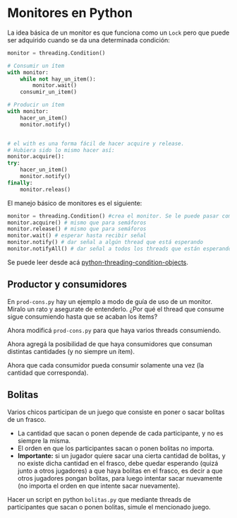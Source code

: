 # Monitores en Python

La idea básica de un monitor es que funciona como un `Lock` pero que puede ser adquirido cuando se da una determinada condición:

```python
monitor = threading.Condition()

# Consumir un ítem
with monitor:
    while not hay_un_item():
        monitor.wait()
    consumir_un_item()

# Producir un ítem
with monitor:
    hacer_un_item()
    monitor.notify()


# el with es una forma fácil de hacer acquire y release.
# Hubiera sido lo mismo hacer así:
monitor.acquire():
try:
    hacer_un_item()
    monitor.notify()
finally:
    monitor.releas()
```

El manejo básico de monitores es el siguiente:
```python
monitor = threading.Condition() #crea el monitor. Se le puede pasar como parámetro un Lock en particular
monitor.acquire() # mismo que para semáforos
monitor.release() # mismo que para semáforos
monitor.wait() # esperar hasta recibir señal
monitor.notify() # dar señal a algún thread que está esperando
monitor.notifyAll() # dar señal a todos los threads que están esperando
```

Se puede leer desde acá [python-threading-condition-objects](https://docs.python.org/3/library/threading.html#condition-objects).

## Productor y consumidores
En `prod-cons.py` hay un ejemplo a modo de guía de uso de un monitor. Miralo un rato y asegurate de entenderlo. ¿Por qué el thread que consume sigue consumiendo hasta que se acaban los ítems?

Ahora modificá `prod-cons.py` para que haya varios threads consumiendo.

Ahora agregá la posibilidad de que haya consumidores que consuman distintas cantidades (y no siempre un ítem).

Ahora que cada consumidor pueda consumir solamente una vez (la cantidad que corresponda).

## Bolitas
Varios chicos participan de un juego que consiste en poner o sacar bolitas de un frasco.

* La cantidad que sacan o ponen depende de cada participante, y no es siempre la misma.
* El orden en que los participantes sacan o ponen bolitas no importa.
* **Importante:** si un jugador quiere sacar una cierta cantidad de bolitas, y no existe dicha cantidad en el frasco, debe quedar esperando (quizá junto a otros jugadores) a que haya bolitas en el frasco, es decir a que
otros jugadores pongan bolitas, para luego intentar sacar nuevamente (no importa el
orden en que intente sacar nuevamente).

Hacer un script en python `bolitas.py` que mediante threads de participantes que sacan o ponen bolitas, simule el mencionado juego.
